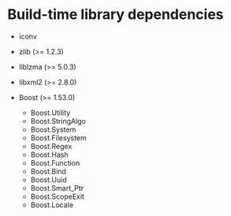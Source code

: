 Build-time library dependencies
===============================

- iconv
- zlib (>= 1.2.3)
- liblzma (>= 5.0.3)
- libxml2 (>= 2.8.0)

- Boost (>= 1.53.0)
  - Boost.Utility
  - Boost.StringAlgo
  - Boost.System
  - Boost.Filesystem
  - Boost.Regex
  - Boost.Hash
  - Boost.Function
  - Boost.Bind
  - Boost.Uuid
  - Boost.Smart_Ptr
  - Boost.ScopeExit
  - Boost.Locale

